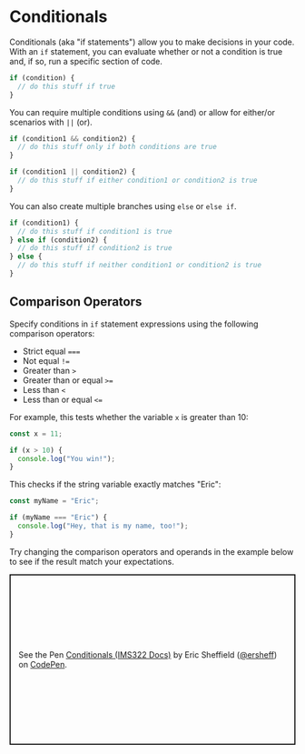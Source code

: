 # Conditionals

Conditionals (aka "if statements") allow you to make decisions in your code. With an `if` statement, you can evaluate whether or not a condition is true and, if so, run a specific section of code.

```js
if (condition) {
  // do this stuff if true
}
```

You can require multiple conditions using `&&` (and) or allow for either/or scenarios with `||` (or).

```js
if (condition1 && condition2) {
  // do this stuff only if both conditions are true
}

if (condition1 || condition2) {
  // do this stuff if either condition1 or condition2 is true
}
```

You can also create multiple branches using `else` or `else if`.

```js
if (condition1) {
  // do this stuff if condition1 is true
} else if (condition2) {
  // do this stuff if condition2 is true
} else {
  // do this stuff if neither condition1 or condition2 is true
}
```

## Comparison Operators

Specify conditions in `if` statement expressions using the following comparison operators:

- Strict equal `===`
- Not equal `!=`
- Greater than `>`
- Greater than or equal `>=`
- Less than `<`
- Less than or equal `<=`

For example, this tests whether the variable `x` is greater than 10:

```js
const x = 11;

if (x > 10) {
  console.log("You win!");
}
```

This checks if the string variable exactly matches "Eric":

```js
const myName = "Eric";

if (myName === "Eric") {
  console.log("Hey, that is my name, too!");
}
```

Try changing the comparison operators and operands in the example below to see if the result match your expectations.

<p class="codepen" data-height="300" data-default-tab="js,result" data-slug-hash="rNPXRMV" data-pen-title="Conditionals (IMS322 Docs)" data-editable="true" data-user="ersheff" style="height: 300px; box-sizing: border-box; display: flex; align-items: center; justify-content: center; border: 2px solid; margin: 1em 0; padding: 1em;">
  <span>See the Pen <a href="https://codepen.io/ersheff/pen/rNPXRMV">
  Conditionals (IMS322 Docs)</a> by Eric Sheffield (<a href="https://codepen.io/ersheff">@ersheff</a>)
  on <a href="https://codepen.io">CodePen</a>.</span>
</p>
<script async src="https://cpwebassets.codepen.io/assets/embed/ei.js"></script>
